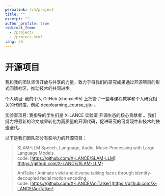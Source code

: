 ```yaml
---
permalink: /zh/project
title: ""
excerpt: ""
author_profile: true
redirect_from: 
  - /project/
  - /project.html
lang: zh
---
```

# 开源项目
我和我的团队坚信开放与共享的力量，致力于将我们的研究成果通过开源项目的形式回馈社区，推动技术的共同进步。

个人项目: 我的个人 GitHub (chenxie95) 上托管了一些与课程教学和个人研究相关的代码库，例如 deeplearning_course_sjtu 。   

实验室项目: 我指导的学生们是 X-LANCE 实验室 开源生态的核心贡献者 。我们努力将最新的论文成果转化为高质量的开源代码，促进研究的可复现性和技术的快速迭代。   

以下是我们团队部分有影响力的开源项目：

> SLAM-LLM	Speech, Language, Audio, Music Processing with Large Language Models.   
> code: [https://github.com/X-LANCE/SLAM-LLM](https://github.com/X-LANCE/SLAM-LLM)

> AniTalker	Animate vivid and diverse talking faces through identity-decoupled facial motion encoding.  
> code: [https://github.com/X-LANCE/AniTalker](https://github.com/X-LANCE/AniTalker)




